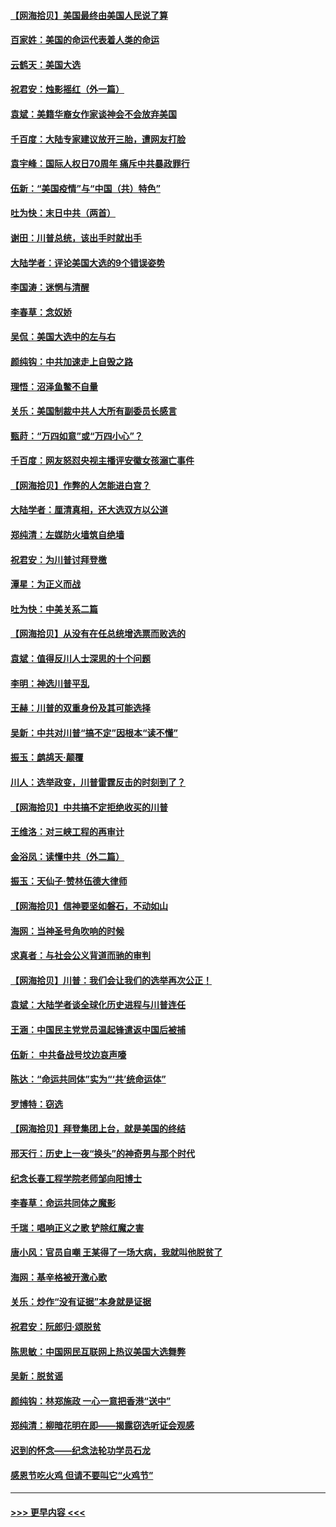 #### [【网海拾贝】美国最终由美国人民说了算](../pages/nsc993/n12617255.md?t=12140102) 
#### [百家姓：美国的命运代表着人类的命运](../pages/nsc993/n12615838.md?t=12140102) 
#### [云鹤天：美国大选](../pages/nsc993/n12615994.md?t=12140102) 
#### [祝君安：烛影摇红（外一篇）](../pages/nsc993/n12615975.md?t=12140102) 
#### [袁斌：美籍华裔女作家谈神会不会放弃美国](../pages/nsc993/n12615263.md?t=12140102) 
#### [千百度：大陆专家建议放开三胎，遭网友打脸](../pages/nsc993/n12614456.md?t=12140102) 
#### [袁宇峰：国际人权日70周年 痛斥中共暴政罪行](../pages/nsc993/n12611965.md?t=12140102) 
#### [伍新：“美国疫情”与“中国（共）特色”](../pages/nsc993/n12611463.md?t=12140102) 
#### [吐为快：末日中共（两首）](../pages/nsc993/n12611461.md?t=12140102) 
#### [谢田：川普总统，该出手时就出手](../pages/nsc993/n12610905.md?t=12140102) 
#### [大陆学者：评论美国大选的9个错误姿势](../pages/nsc993/n12609586.md?t=12140102) 
#### [李国涛：迷惘与清醒](../pages/nsc993/n12607532.md?t=12140102) 
#### [李春草：念奴娇](../pages/nsc993/n12607083.md?t=12140102) 
#### [吴侃：美国大选中的左与右](../pages/nsc993/n12607054.md?t=12140102) 
#### [颜纯钩：中共加速走上自毁之路](../pages/nsc993/n12606473.md?t=12140102) 
#### [理悟：沼泽鱼鳖不自量](../pages/nsc993/n12606454.md?t=12140102) 
#### [关乐：美国制裁中共人大所有副委员长感言](../pages/nsc993/n12606442.md?t=12140102) 
#### [甄莳：“万四如意”或“万四小心”？](../pages/nsc993/n12606091.md?t=12140102) 
#### [千百度：网友怒怼央视主播评安徽女孩溺亡事件](../pages/nsc993/n12605370.md?t=12140102) 
#### [【网海拾贝】作弊的人怎能进白宫？](../pages/nsc993/n12603546.md?t=12140102) 
#### [大陆学者：厘清真相，还大选双方以公道](../pages/nsc993/n12603475.md?t=12140102) 
#### [郑纯清：左媒防火墙筑自绝墙](../pages/nsc993/n12602226.md?t=12140102) 
#### [祝君安：为川普讨拜登檄](../pages/nsc993/n12602199.md?t=12140102) 
#### [潭星：为正义而战](../pages/nsc993/n12600926.md?t=12140102) 
#### [吐为快：中美关系二篇](../pages/nsc993/n12600908.md?t=12140102) 
#### [【网海拾贝】从没有在任总统增选票而败选的](../pages/nsc993/n12600435.md?t=12140102) 
#### [袁斌：值得反川人士深思的十个问题](../pages/nsc993/n12600332.md?t=12140102) 
#### [李明：神选川普平乱](../pages/nsc993/n12599751.md?t=12140102) 
#### [王赫：川普的双重身份及其可能选择](../pages/nsc993/n12599723.md?t=12140102) 
#### [吴新：中共对川普“搞不定”因根本“读不懂”](../pages/nsc993/n12599502.md?t=12140102) 
#### [振玉：鹧鸪天‧颠覆](../pages/nsc993/n12599494.md?t=12140102) 
#### [川人：选举政变，川普雷霆反击的时刻到了？](../pages/nsc993/n12599291.md?t=12140102) 
#### [【网海拾贝】中共搞不定拒绝收买的川普](../pages/nsc993/n12598955.md?t=12140102) 
#### [王维洛：对三峡工程的再审计](../pages/nsc993/n12598436.md?t=12140102) 
#### [金浴凤：读懂中共（外二篇）](../pages/nsc993/n12597943.md?t=12140102) 
#### [振玉：天仙子‧赞林伍德大律师](../pages/nsc993/n12597929.md?t=12140102) 
#### [【网海拾贝】信神要坚如磐石，不动如山](../pages/nsc993/n12597901.md?t=12140102) 
#### [海网：当神圣号角吹响的时候](../pages/nsc993/n12595891.md?t=12140102) 
#### [求真者：与社会公义背道而驰的审判](../pages/nsc993/n12595868.md?t=12140102) 
#### [【网海拾贝】川普：我们会让我们的选举再次公正！](../pages/nsc993/n12594930.md?t=12140102) 
#### [袁斌：大陆学者谈全球化历史进程与川普连任](../pages/nsc993/n12594690.md?t=12140102) 
#### [王涵：中国民主党党员温起锋遣返中国后被捕](../pages/nsc993/n12594540.md?t=12140102) 
#### [伍新： 中共备战号坟边哀声嚎](../pages/nsc993/n12593086.md?t=12140102) 
#### [陈达：“命运共同体”实为“‘共’统命运体”](../pages/nsc993/n12590865.md?t=12140102) 
#### [罗博特：窃选](../pages/nsc993/n12590619.md?t=12140102) 
#### [【网海拾贝】拜登集团上台，就是美国的终结](../pages/nsc993/n12589725.md?t=12140102) 
#### [邢天行：历史上一夜“换头”的神奇男与那个时代](../pages/nsc993/n12589424.md?t=12140102) 
#### [纪念长春工程学院老师邹向阳博士](../pages/nsc993/n12585390.md?t=12140102) 
#### [李春草：命运共同体之魔影](../pages/nsc993/n12585026.md?t=12140102) 
#### [千瑞：唱响正义之歌 铲除红魔之害](../pages/nsc993/n12585002.md?t=12140102) 
#### [唐小风：官员自嘲 王某得了一场大病，我就叫他脱贫了](../pages/nsc993/n12584981.md?t=12140102) 
#### [海网：基辛格被开激心歌](../pages/nsc993/n12584946.md?t=12140102) 
#### [关乐：炒作“没有证据”本身就是证据](../pages/nsc993/n12583146.md?t=12140102) 
#### [祝君安：阮郎归‧颂脱贫](../pages/nsc993/n12583119.md?t=12140102) 
#### [陈思敏：中国网民互联网上热议美国大选舞弊](../pages/nsc993/n12582845.md?t=12140102) 
#### [吴新：脱贫谣](../pages/nsc993/n12580839.md?t=12140102) 
#### [颜纯钩：林郑施政 一心一意把香港“送中”](../pages/nsc993/n12580805.md?t=12140102) 
#### [郑纯清：柳暗花明在即——揭露窃选听证会观感](../pages/nsc993/n12580795.md?t=12140102) 
#### [迟到的怀念——纪念法轮功学员石龙](../pages/nsc993/n12580245.md?t=12140102) 
#### [感恩节吃火鸡  但请不要叫它“火鸡节”](../pages/nsc993/n12580252.md?t=12140102) 

----
#### [ >>> 更早内容 <<< ](../indexes/nsc993-earlier.md)
